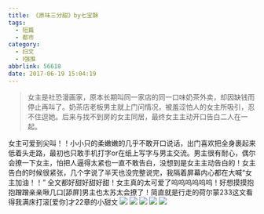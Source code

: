 ```yaml
---
title: 《原味三分甜》by七宝酥
tags:
  - 短篇
  - 都市
category:
  - 扫文
  - Ⅰ强推
abbrlink: 56618
date: 2017-06-19 15:04:19
---
```

<meta name="referrer" content="no-referrer" />

> 女主是社恐漫画家，原本长期叫同一家店的同一口味奶茶外卖，却因缺钱而停止再叫了。奶茶店老板男主就上门问情况，被羞涩怕人的女主所吸引，忍不住逗她。后来与找不到房的女主同居，最终女主主动开口告白二人在一起。
<!-- more -->

女主可爱到尖叫！！小小只的柔嫩嫩的几乎不敢开口说话，出门喜欢把全身裹起来低着头走路，最初也只敢手机打字or在纸上写字与男主交流。男主很有耐心，偶尔会撩一下女主，怕把人逼得太紧也一直不敢告白，没想到是女主主动告白的！女主告白的时候很紧张，几个字说了半天也没完整说完，我隔着屏幕内心都在大喊“女主加油！！”
全文都好甜好甜好甜！女主真的太可爱了呜呜呜呜呜呜！好想摸摸抱抱蹭蹭亲亲啾几口[舔屏]男主也太苏太会撩了！简直就是行走的荷尔蒙233这文看得我满床打滚[爱你]才22章的小甜文
![](https://wx3.sinaimg.cn/mw690/0069kFhhgy1fgq5by2b7nj30qo1bfn7q.jpg)
![](https://wx1.sinaimg.cn/mw690/0069kFhhgy1fgq5bzba1uj30qo1bf7di.jpg)
![](https://wx4.sinaimg.cn/mw690/0069kFhhgy1fgq5c0e694j30qo1bfdoo.jpg)
![](https://wx4.sinaimg.cn/mw690/0069kFhhgy1fgq5bwz5ocj30qo1bfqcp.jpg)
![](https://wx2.sinaimg.cn/mw690/0069kFhhgy1fgq5c1czvsj30qo1bfwms.jpg)